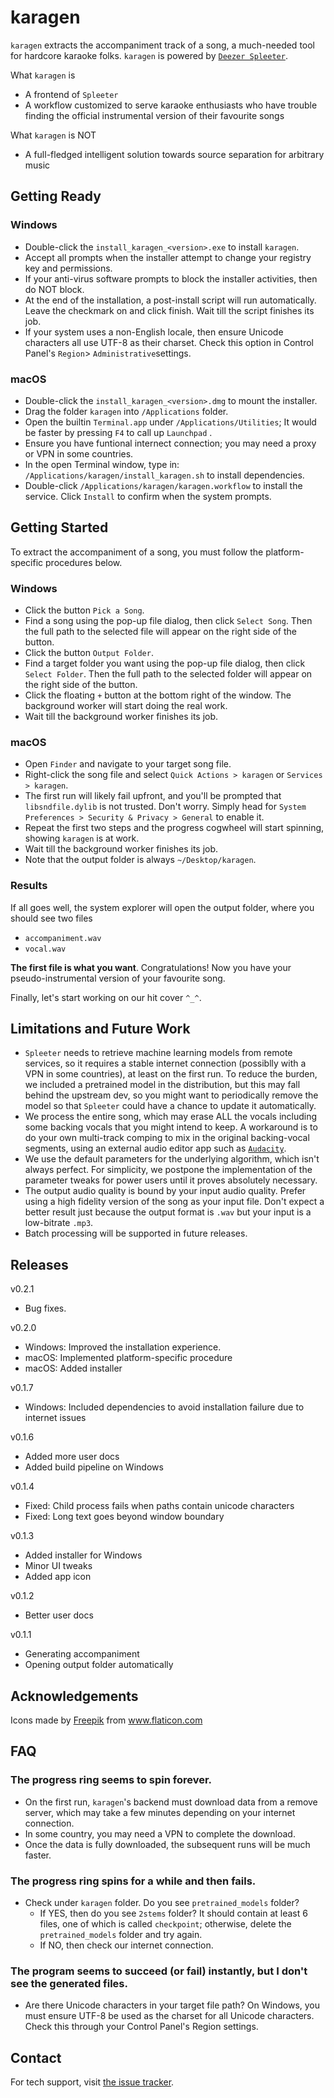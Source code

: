 # karagen

`karagen` extracts the accompaniment track of a song, a much-needed tool for hardcore karaoke folks. `karagen` is powered by [`Deezer Spleeter`](https://research.deezer.com/projects/spleeter.html).

What `karagen` is

- A frontend of `Spleeter`
- A workflow customized to serve karaoke enthusiasts who have trouble finding the official instrumental version of their favourite songs

What `karagen` is NOT

- A full-fledged intelligent solution towards source separation for arbitrary music

## Getting Ready

### Windows

- Double-click the `install_karagen_<version>.exe` to install `karagen`.
- Accept all prompts when the installer attempt to change your registry key and permissions. 
- If your anti-virus software prompts to block the installer activities, then do NOT block.
- At the end of the installation, a post-install script will run automatically. Leave the checkmark on and click finish. Wait till the script finishes its job.
- If your system uses a non-English locale, then ensure Unicode characters all use UTF-8 as their charset. Check this option in Control Panel's `Region`> `Administrative`settings.

### macOS

- Double-click the `install_karagen_<version>.dmg` to mount the installer.
- Drag the folder `karagen` into `/Applications` folder.
- Open the builtin `Terminal.app` under `/Applications/Utilities`; It would be faster by pressing `F4` to call up `Launchpad` .
- Ensure you have funtional internect connection; you may need a proxy or VPN in some countries.
- In the open Terminal window, type in: `/Applications/karagen/install_karagen.sh` to install dependencies.
- Double-click `/Applications/karagen/karagen.workflow` to install the service. Click `Install` to confirm when the system prompts.

## Getting Started

To extract the accompaniment of a song, you must follow the platform-specific procedures below.

### Windows

- Click the button `Pick a Song`. 
- Find a song using the pop-up file dialog, then click `Select Song`. Then the full path to the selected file will appear on the right side of the button.
- Click the button `Output Folder`.
- Find a target folder you want using the pop-up file dialog, then click `Select Folder`. Then the full path to the selected folder will appear on the right side of the button.
- Click the floating `+` button at the bottom right of the window. The background worker will start doing the real work. 
- Wait till the background worker finishes its job.

### macOS

- Open `Finder` and navigate to your target song file.
- Right-click the song file and select `Quick Actions > karagen` or `Services > karagen`.
- The first run will likely fail upfront, and you'll be prompted that `libsndfile.dylib` is  not trusted. Don't worry. Simply head for `System Preferences > Security & Privacy > General` to enable it.
- Repeat the first two steps and the progress cogwheel will start spinning, showing `karagen` is at work.
- Wait till the background worker finishes its job.
- Note that the output folder is always `~/Desktop/karagen`.

### Results

If all goes well, the system explorer will open the output folder, where you should see two files

- `accompaniment.wav`
- `vocal.wav`

**The first file is what you want**. Congratulations! Now you have your pseudo-instrumental version of your favourite song. 

Finally, let's start working on our hit cover `^_^`.



## Limitations and Future Work

- `Spleeter` needs to retrieve machine learning models from remote services, so it requires a stable internet connection (possiblly with a VPN in some countries), at least on the first run. To reduce the burden, we included a pretrained model in the distribution, but this may fall behind the upstream dev, so you might want to periodically remove the model so that `Spleeter` could have a chance to update it automatically.
- We process the entire song, which may erase ALL the vocals including some backing vocals that you might intend to keep. A workaround is to do your own multi-track comping to mix in the original backing-vocal segments, using an external audio editor app such as [`Audacity`](https://www.audacityteam.org/). 
- We use the default parameters for the underlying algorithm, which isn't always perfect. For simplicity, we postpone the implementation of the parameter tweaks for power users until it proves absolutely necessary.
- The output audio quality is bound by your input audio quality. Prefer using a high fidelity version of the song as your input file. Don't expect a better result just because the output format is `.wav` but your input is a low-bitrate `.mp3`.
- Batch processing will be supported in future releases.



## Releases

v0.2.1

- Bug fixes.

v0.2.0

- Windows: Improved the installation experience.
- macOS: Implemented platform-specific procedure
- macOS: Added installer

v0.1.7

- Windows: Included dependencies to avoid installation failure due to internet issues

v0.1.6

- Added more user docs
- Added build pipeline on Windows

v0.1.4

- Fixed: Child process fails when paths contain unicode characters
- Fixed: Long text goes beyond window boundary

v0.1.3

- Added installer for Windows
- Minor UI tweaks
- Added app icon

v0.1.2

- Better user docs

v0.1.1

- Generating accompaniment
- Opening output folder automatically



## Acknowledgements

<div>Icons made by <a href="https://www.freepik.com" title="Freepik">Freepik</a> from <a href="https://www.flaticon.com/" title="Flaticon">www.flaticon.com</a></div>



## FAQ

### The progress ring seems to spin forever.

- On the first run, `karagen`'s backend must download data from a remove server, which may take a few minutes depending on your internet connection.
- In some country, you may need a VPN to complete the download.
- Once the data is fully downloaded, the subsequent runs will be much faster.

### The progress ring spins for a while and then fails.

- Check under `karagen` folder. Do you see `pretrained_models` folder?
  - If YES, then do you see `2stems` folder? It should contain at least 6 files, one of which is called `checkpoint`; otherwise, delete the `pretrained_models` folder and try again.
  - If NO, then check our internet connection. 

### The program seems to succeed (or fail) instantly, but I don't see the generated files.

-  Are there Unicode characters in your target file path? On Windows, you must ensure UTF-8 be used as the charset for all Unicode characters. Check this through your Control Panel's Region settings.



## Contact

For tech support, visit [the issue tracker](https://github.com/kakyoism/karagen/issues).

